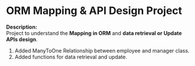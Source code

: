 # **ORM Mapping & API Design Project**

**Description:**  
Project to understand the **Mapping in ORM** and **data retrieval or Update APIs design**.
1. Added ManyToOne Relationship between employee and manager class.
2. Added functions for data retrieval and update.